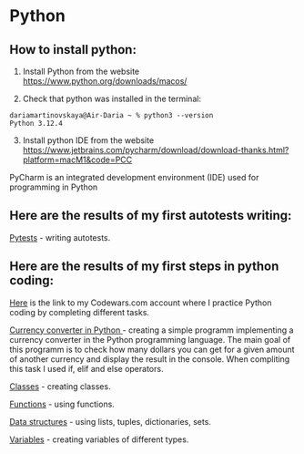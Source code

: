 # Python
## How to install python:
1. Install Python from the website  https://www.python.org/downloads/macos/
   
2. Check that python was installed in the terminal:
```
dariamartinovskaya@Air-Daria ~ % python3 --version
Python 3.12.4
```

3. Install python IDE from the website https://www.jetbrains.com/pycharm/download/download-thanks.html?platform=macM1&code=PCC

PyCharm is an integrated development environment (IDE) used for programming in Python

## Here are the results of my first autotests writing:

<a href="https://github.com/DariaMartinovskaya/Python/tree/main/Autotests">Pytests</a> - writing autotests. 

## Here are the results of my first steps in python coding:

<a href="https://www.codewars.com/users/DariaMartinovskaya">Here</a> is the link to my Codewars.com account where I practice Python coding by completing different tasks. 

<a href="https://github.com/DariaMartinovskaya/Python/blob/main/If_Elif_Else.md">Сurrency converter in Python </a> - creating a simple programm implementing a currency converter in the Python programming language. The main goal of this programm is to check how many dollars you can get for a given amount of another currency and display the result in the console. When compliting this task I used if, elif and else operators.

<a href="https://github.com/DariaMartinovskaya/Python/blob/main/Classes.md">Classes</a> - creating classes.

<a href="https://github.com/DariaMartinovskaya/Python/blob/main/Functions.md">Functions</a> - using functions.

<a href="https://github.com/DariaMartinovskaya/Python/blob/main/List_Tuple_Dict_Set.md">Data structures</a> - using lists, tuples, dictionaries, sets.

<a href="https://github.com/DariaMartinovskaya/Python/blob/main/Creating_variables.md">Variables</a> - creating variables of different types.
